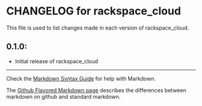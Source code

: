 # CHANGELOG for rackspace_cloud

This file is used to list changes made in each version of rackspace_cloud.

## 0.1.0:

* Initial release of rackspace_cloud

- - -
Check the [Markdown Syntax Guide](http://daringfireball.net/projects/markdown/syntax) for help with Markdown.

The [Github Flavored Markdown page](http://github.github.com/github-flavored-markdown/) describes the differences between markdown on github and standard markdown.

